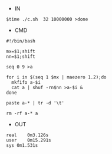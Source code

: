 - IN

```
$time ./c.sh  32 10000000 >done
```
- CMD

```
#!/bin/bash

mx=$1;shift
nn=$1;shift

seq 0 9 >a

for i in $(seq 1 $mx | maezero 1.2);do
  mkfifo a-$i
  cat a | shuf -rn$nn >a-$i &
done

paste a-* | tr -d '\t'

rm -rf a-* a
```

- OUT

```
real	0m3.126s
user	0m15.291s
sys	0m1.531s
```
